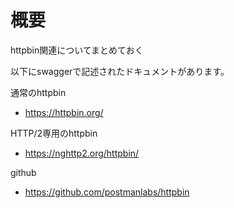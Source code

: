 # 概要
httpbin関連についてまとめておく


以下にswaggerで記述されたドキュメントがあります。

通常のhttpbin
- https://httpbin.org/

HTTP/2専用のhttpbin
- https://nghttp2.org/httpbin/

github
- https://github.com/postmanlabs/httpbin

